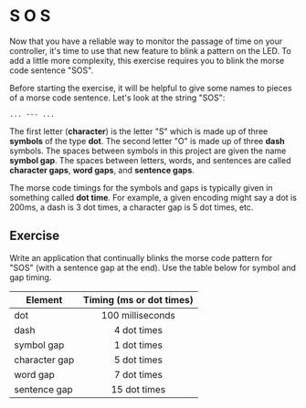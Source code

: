 # S O S

Now that you have a reliable way to monitor the passage of time on your
controller, it's time to use that new feature to blink a pattern on the LED. To
add a little more complexity, this exercise requires you to blink the morse
code sentence "SOS".

Before starting the exercise, it will be helpful to give some names to pieces of
a morse code sentence. Let's look at the string "SOS":

    ... --- ...

The first letter (__character__) is the letter "S" which is made up of three
__symbols__ of the type __dot__. The second letter "O" is made up of three
__dash__ symbols. The spaces between symbols in this project are given the name
__symbol gap__. The spaces between letters, words, and sentences are called
__character gaps__,  __word gaps__, and __sentence gaps__.

The morse code timings for the symbols and gaps is typically given in something
called __dot time__. For example, a given encoding might say a dot is 200ms,
a dash is 3 dot times, a character gap is 5 dot times, etc.

## Exercise

Write an application that continually blinks the morse code pattern for "SOS"
(with a sentence gap at the end). Use the table below for symbol and gap timing.

| Element       | Timing (ms or dot times) |
| ------------- | :----------------------: |
| dot           |  100 milliseconds        |
| dash          |  4 dot times             |
| symbol gap    |  1 dot times             |
| character gap |  5 dot times             |
| word gap      |  7 dot times             |
| sentence gap  |  15 dot times            |
